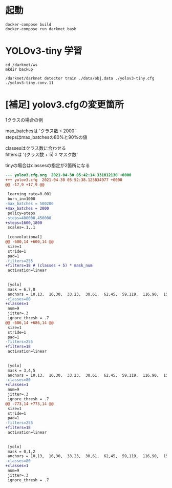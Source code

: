 # 起動
```
docker-compose build
docker-compose run darknet bash
```

# YOLOv3-tiny 学習
```
cd /darknet/ws
mkdir backup

/darknet/darknet detector train ./data/obj.data ./yolov3-tiny.cfg ./yolov3-tiny.conv.11
```


# [補足] yolov3.cfgの変更箇所
1クラスの場合の例

max_batchesは 'クラス数 ☓ 2000'<br>
stepsはmax_batchesの80%と90%の値

classesはクラス数に合わせる<br>
filtersは '(クラス数 + 5) ☓ マスク数'

tinyの場合はclassesの指定が2箇所になる

```diff
--- yolov3.cfg.org	2021-04-30 05:42:14.331812130 +0000
+++ yolov3.cfg	2021-04-30 05:52:38.123834977 +0000
@@ -17,9 +17,9 @@
 
 learning_rate=0.001
 burn_in=1000
-max_batches = 500200
+max_batches = 2000
 policy=steps
-steps=400000,450000
+steps=1600,1800
 scales=.1,.1
 
 [convolutional]
@@ -600,14 +600,14 @@
 size=1
 stride=1
 pad=1
-filters=255
+filters=18	# (classes + 5) * mask_num
 activation=linear
 
 
 [yolo]
 mask = 6,7,8
 anchors = 10,13,  16,30,  33,23,  30,61,  62,45,  59,119,  116,90,  156,198,  373,326
-classes=80
+classes=1
 num=9
 jitter=.3
 ignore_thresh = .7
@@ -686,14 +686,14 @@
 size=1
 stride=1
 pad=1
-filters=255
+filters=18
 activation=linear
 
 
 [yolo]
 mask = 3,4,5
 anchors = 10,13,  16,30,  33,23,  30,61,  62,45,  59,119,  116,90,  156,198,  373,326
-classes=80
+classes=1
 num=9
 jitter=.3
 ignore_thresh = .7
@@ -773,14 +773,14 @@
 size=1
 stride=1
 pad=1
-filters=255
+filters=18
 activation=linear
 
 
 [yolo]
 mask = 0,1,2
 anchors = 10,13,  16,30,  33,23,  30,61,  62,45,  59,119,  116,90,  156,198,  373,326
-classes=80
+classes=1
 num=9
 jitter=.3
 ignore_thresh = .7
```
